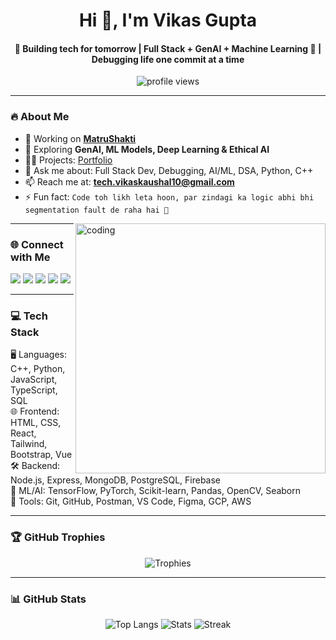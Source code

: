 <h1 align="center">Hi 👋, I'm Vikas Gupta</h1>
<h4 align="center">🚀 Building tech for tomorrow | Full Stack + GenAI + Machine Learning 🧠 | Debugging life one commit at a time</h4>

<p align="center">
  <img src="https://komarev.com/ghpvc/?username=mr-inception&label=Profile%20views&color=0e75b6&style=flat" alt="profile views" />
</p>

---

### 🔥 About Me
- 🔭 Working on [**MatruShakti**](https://matru-shaktii.vercel.app/)
- 🌱 Exploring **GenAI, ML Models, Deep Learning & Ethical AI**
- 🧑‍💻 Projects: [Portfolio](https://new-portfolio-two-eta-20.vercel.app/)
- 💬 Ask me about: Full Stack Dev, Debugging, AI/ML, DSA, Python, C++
- 📫 Reach me at: **tech.vikaskaushal10@gmail.com**
- ⚡ Fun fact: `Code toh likh leta hoon, par zindagi ka logic abhi bhi segmentation fault de raha hai 🐞`

<img align="right" alt="coding" width="400" src="https://www.pinterest.com/pin/discover-the-dark-world-of-black-magic-m66-1987--502010689709281533">

---

### 🌐 Connect with Me
<p align="left">
  <a href="https://twitter.com/mr_inception10" target="blank"><img src="https://img.shields.io/badge/-Twitter-blue?logo=twitter&style=flat" /></a>
  <a href="https://linkedin.com/in/vikas-kaushal2004" target="blank"><img src="https://img.shields.io/badge/-LinkedIn-blue?logo=linkedin&style=flat" /></a>
  <a href="https://instagram.com/mr_inception10" target="blank"><img src="https://img.shields.io/badge/-Instagram-C13584?logo=instagram&style=flat" /></a>
  <a href="https://codeforces.com/profile/mr_inception" target="blank"><img src="https://img.shields.io/badge/-Codeforces-orange?logo=codeforces&style=flat" /></a>
  <a href="https://www.leetcode.com/mrinception" target="blank"><img src="https://img.shields.io/badge/-LeetCode-000000?logo=leetcode&style=flat" /></a>
</p>

---

### 💻 Tech Stack
<p align="left">
  🖥️ Languages: C++, Python, JavaScript, TypeScript, SQL <br>
  🌐 Frontend: HTML, CSS, React, Tailwind, Bootstrap, Vue <br>
  🛠 Backend: Node.js, Express, MongoDB, PostgreSQL, Firebase <br>
  🧠 ML/AI: TensorFlow, PyTorch, Scikit-learn, Pandas, OpenCV, Seaborn <br>
  🧰 Tools: Git, GitHub, Postman, VS Code, Figma, GCP, AWS
</p>

---

### 🏆 GitHub Trophies
<p align="center">
  <img src="https://github-profile-trophy.vercel.app/?username=mr-inception&theme=onedark&column=4" alt="Trophies" />
</p>

---

### 📊 GitHub Stats
<p align="center">
  <img src="https://github-readme-stats.vercel.app/api/top-langs/?username=mr-inception&layout=compact&theme=radical" alt="Top Langs" />
  <img src="https://github-readme-stats.vercel.app/api?username=mr-inception&show_icons=true&theme=radical" alt="Stats" />
  <img src="https://github-readme-streak-stats.herokuapp.com/?user=mr-inception&theme=radical" alt="Streak" />
</p>
